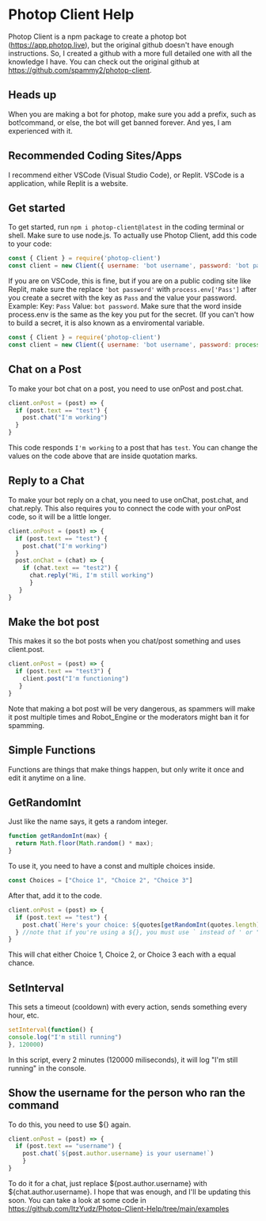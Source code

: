 # Photop Client Help
Photop Client is a npm package to create a photop bot (https://app.photop.live), but the original github doesn't have enough instructions. So, I created a github with a more full detailed one with all the knowledge I have. You can check out the original github at https://github.com/spammy2/photop-client.
## Heads up
When you are making a bot for photop, make sure you add a prefix, such as bot!command, or else, the bot will get banned forever. And yes, I am experienced with it.
## Recommended Coding Sites/Apps
I recommend either VSCode (Visual Studio Code), or Replit. VSCode is a  application, while Replit is a website.
## Get started
To get started, run `npm i photop-client@latest` in the coding terminal or shell. Make sure to use node.js. To actually use Photop Client, add this code to your code:
```js
const { Client } = require('photop-client')
const client = new Client({ username: 'bot username', password: 'bot password' })
```
If you are on VSCode, this is fine, but if you are on a public coding site like Replit, make sure the replace `'bot password'` with `process.env['Pass']` after you create a secret with the key as `Pass` and the value your password. Example: Key: `Pass` Value: `bot password`. Make sure that the word inside process.env is the same as the key you put for the secret. (If you can't how to build a secret, it is also known as a enviromental variable.
```js
const { Client } = require('photop-client')
const client = new Client({ username: 'bot username', password: process.env['Pass'] })
```
## Chat on a Post
To make your bot chat on a post, you need to use onPost and post.chat.
```js
client.onPost = (post) => {
  if (post.text == "test") {
    post.chat("I'm working")
  }
}
```
This code responds `I'm working` to a post that has `test`. You can change the values on the code above that are inside quotation marks.
## Reply to a Chat
To make your bot reply on a chat, you need to use onChat, post.chat, and chat.reply. This also requires you to connect the code with your onPost code, so it will be a little longer.
```js
client.onPost = (post) => {
  if (post.text == "test") {
    post.chat("I'm working")
  }
  post.onChat = (chat) => {
    if (chat.text == "test2") {
      chat.reply("Hi, I'm still working")
      }
   }
}
```
## Make the bot post
This makes it so the bot posts when you chat/post something and uses client.post.
```js
client.onPost = (post) => {
  if (post.text == "test3") {
    client.post("I'm functioning")
   }
}
```
Note that making a bot post will be very dangerous, as spammers will make it post multiple times and Robot_Engine or the moderators might ban it for spamming.
## Simple Functions
Functions are things that make things happen, but only write it once and edit it anytime on a line.
## GetRandomInt
Just like the name says, it gets a random integer.
```js
function getRandomInt(max) {
  return Math.floor(Math.random() * max);
}
```
To use it, you need to have a const and multiple choices inside.
```js
const Choices = ["Choice 1", "Choice 2", "Choice 3"]
```
After that, add it to the code.
```js
client.onPost = (post) => {
  if (post.text == "test") {
    post.chat(`Here's your choice: ${quotes[getRandomInt(quotes.length)]}`)
  } //note that if you're using a ${}, you must use ` instead of ' or " or it will not work
}
```
This will chat either Choice 1, Choice 2, or Choice 3 each with a equal chance.
## SetInterval
This sets a timeout (cooldown) with every action, sends something every hour, etc.
```js
setInterval(function() {
console.log("I'm still running")
}, 120000)
```
In this script, every 2 minutes (120000 miliseconds), it will log "I'm still running" in the console.
## Show the username for the person who ran the command
To do this, you need to use ${} again.
```js
client.onPost = (post) => {
  if (post.text == "username") {
    post.chat(`${post.author.username} is your username!`)
    }
}
```
To do it for a chat, just replace ${post.author.username} with ${chat.author.username}.
I hope that was enough, and I'll be updating this soon. You can take a look at some code in https://github.com/ItzYudz/Photop-Client-Help/tree/main/examples
